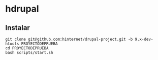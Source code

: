 # hdrupal

## Instalar
````
git clone git@github.com:hinternet/drupal-project.git -b 9.x-dev-htools PROYECTODEPRUEBA
cd PROYECTODEPRUEBA
bash scripts/start.sh
````
